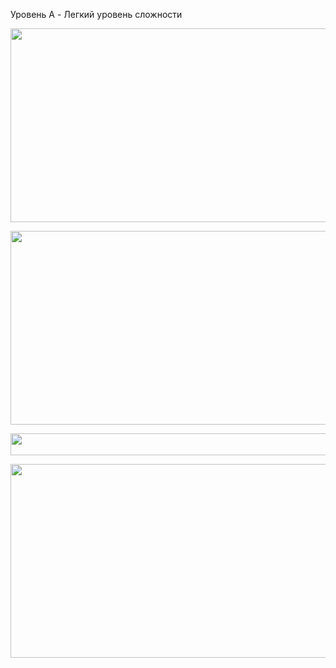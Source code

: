 Уровень A - Легкий уровень сложности

<p align="center">
  <img src="https://github.com/Macc0de/C_collection/assets/138070020/f017964d-6930-4535-884d-d92fa1f4bc4b" width=570 height=310>
</p>

<p align="center">
  <img src="https://github.com/Macc0de/C_collection/assets/138070020/2d063d79-51a2-4586-8654-1c5d2b66c823" width=570 height=310>
</p>

<p align="center">
  <img src="https://github.com/Macc0de/C_collection/assets/138070020/d93f07e4-878e-43e7-ba53-f2f91f58bd50" width=530 height=35>
</p>

<p align="center">
  <img src="https://github.com/Macc0de/C_collection/assets/138070020/af8bfc6b-c97e-4633-82b7-3711624f0dc2" width=570 height=310>
</p>
